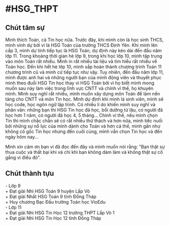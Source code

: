 <!DOCTYPE html>
<html>
    <head>
        <meta charset="UTF-8">
    </head>
    <body>
        <h1>#HSG_THPT</h1>
        <h2>Chút tâm sự</h2>
        <p>
            Mình thích Toán, cả Tin học nữa. Trước đây, khi mình còn là học sinh THCS, mình vinh dự bởi vì là HSG Toán của trường THCS Định Yên. Khi mình lên cấp 3, mình dự tính tiếp tục là HSG Toán, dự định này kéo dài đến đầu năm lớp 11. Trong khoảng thời gian hè lớp 9, trong khi học lớp 10, mình tập trung vào môn Toán rất nhiều. Mình in rất nhiều tài liệu và tìm hiểu rất nhiều về Toán học. Đến khi hết hè lớp 10, mình sắp hoàn thành chương trình Toán 11 chương trình cũ và mình cứ tiếp tục như vậy. Tuy nhiên, đến đầu năm lớp 11, mình được anh hai và những người bạn của mình động viên và thuyết phục mình theo đuổi HSG Tin học thay vì HSG Toán bởi vì họ biết mình mong muốn sau này làm việc trong lĩnh vực CNTT và chính vì thế, họ khuyên mình. Mình suy nghĩ rất nhiều, mình muốn xây dựng môn Toán để làm nền tảng cho CNTT và môn Tin học. Mình dự định khi mình là sinh viên, mình sẽ học code, học ngôn ngữ lập trình. Có nhiều lí do khiến mình suy nghĩ và phân vân: những bạn thi HSG Tin học đã học, bồi dưỡng từ lâu, có người đã học hơn 1 năm, có người đã học 4, 5 tháng... Chính vì thế, nếu mình chọn Tin thì mình chắc chắn sẽ có rất nhiều thử thách và hơn nữa, mình tiếc nuối bởi những sự nỗ lực của mình dành cho Toán và hơn cả thế, mình gần như không có gốc Tin học nhưng đến cuối cùng, mình vẫn chọn Tin học và đến ngày hôm nay...
        </p>
        <p>
            Mình xin cảm ơn bạn vì đã đọc đến đây và mình muốn nói rằng: "Bạn thật sự thua cuộc và thất bại khi và chỉ khi bạn không dám làm và không thật sự cố gắng vì điều đó".
        </p>
        <h2>Chút thành tựu</h2>
        <p>
            - Lớp 9
            <br>
            + Đạt giải Nhì HSG Toán 9 huyện Lấp Vò
            <br>
            + Đạt giải Nhất HSG Toán 9 tỉnh Đồng Tháp
            <br>
            + Huy chương Bạc Đấu trường Toán học VioEdu
            <br>
            - Lớp 11
            <br>
            + Đạt giải Nhì HSG Tin Học 12 trường THPT Lấp Vò 1
            <br>
            + Đạt giải Nhì HSG Tin Học 12 tỉnh Đồng Tháp
            <br>
        </p>
    </body>
</html>
